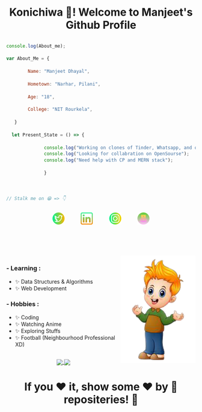 <h1 align="center" > Konichiwa 👋! Welcome to Manjeet's Github Profile </h1>

##



``` Javascript
console.log(About_me); 

var About_Me = {

        Name: "Manjeet Dhayal",
        
        Hometown: "Narhar, Pilani",
        
        Age: "18",
        
        College: "NIT Rourkela",
                
   }
   
  let Present_State = () => { 
  
              console.log("Working on clones of Tinder, Whatsapp, and others");
              console.log("Looking for collabration on OpenSourse");
              console.log("Need help with CP and MERN stack");
               
              }



// Stalk me on 😁 => 👇

```
##

<p align="center" font-size="32px" > <a href="https://twitter.com/coder_manjeet"> <img src="./assets/twitter.png" /></a> &nbsp &nbsp &nbsp &nbsp &nbsp <a href="https://www.linkedin.com/in/manjeet-dhayal-194953209/"> <img src="./assets/linkedin.png" /></a> &nbsp &nbsp &nbsp &nbsp &nbsp <a href="https://www.instagram.com/___manjeet_?r=nametag"> <img src="./assets/instagram.png " /></a> &nbsp &nbsp &nbsp &nbsp &nbsp <a href="mailto:manjeetdhayal786@gmail.com"> <img src="./assets/mail.png " /></a></p>

##
<br>
<br>
<br>
<img hight="200px" width="200px" align="right" src="Image.png">

### - Learning :
- ✨ Data Structures & Algorithms
- ✨ Web Development

### - Hobbies : 
- ✨ Coding
- ✨ Watching Anime
- ✨ Exploring Stuffs
- ✨ Football (Neighbourhood Professional XD)

<!--
 ### 🔭 I’m working on Tinder Clone.  
 ### 🌱 I’m currently learning MERN stack 
 ### 👯 I’m eager to collaborate on opensourse. 
 ### 🤔 I’m looking for help with React.js and CP. 
 -->

##


<p align="center">        

<a align="center" href="https://github.com/manjeetdhayal/github-readme-stats">
  <img height="205px" align="center" margin-bottom="10px" src="https://github-readme-stats.vercel.app/api?username=manjeetdhayal&show_icons=true&theme=great-gatsby&count_private=true" />
        </a>
        
 <a href="https://github.com/manjeetdhayal/github-readme-stats">
  <img  align="center" src="https://github-readme-stats.vercel.app/api/top-langs/?username=manjeetdhayal&theme=great-gatsby" />
  </a> 

</p>

## <h1 align="center"> If you ❤️ it, show some ❤️ by 🌟 repositeries! 🙈 
